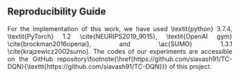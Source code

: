 ## Reproducibility Guide ##

<div align="justify"> For the implementation of this work, we have used \textit{python} 3.7.4, \textit{PyTorch} 1.2 \cite{NEURIPS2019_9015}, \textit{OpenAI gym} \cite{brockman2016openai}, and \ac{SUMO} 1.3.1 \cite{krajzewicz2002sumo}.
The codes of our experiments are accessible on the GitHub repository\footnote{\href{https://github.com/siavash91/TC-DQN}{\texttt{https://github.com/siavash91/TC-DQN}}} of this project. </div>
